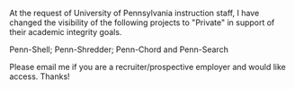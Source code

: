 At the request of University of Pennsylvania instruction staff, I have changed the visibility of the following projects to "Private" in support of their academic integrity goals. 

Penn-Shell;
Penn-Shredder;
Penn-Chord and Penn-Search

Please email me if you are a recruiter/prospective employer and would like access. Thanks!

